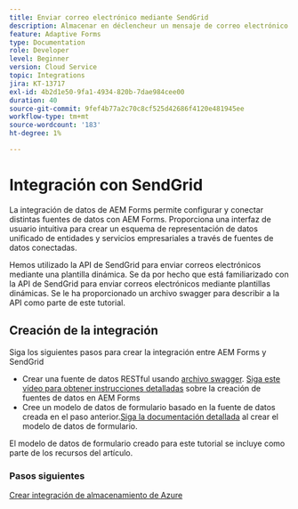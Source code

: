 ```yaml
---
title: Enviar correo electrónico mediante SendGrid
description: Almacenar en déclencheur un mensaje de correo electrónico con un vínculo al formulario guardado
feature: Adaptive Forms
type: Documentation
role: Developer
level: Beginner
version: Cloud Service
topic: Integrations
jira: KT-13717
exl-id: 4b2d1e50-9fa1-4934-820b-7dae984cee00
duration: 40
source-git-commit: 9fef4b77a2c70c8cf525d42686f4120e481945ee
workflow-type: tm+mt
source-wordcount: '183'
ht-degree: 1%

---
```


# Integración con SendGrid

La integración de datos de AEM Forms permite configurar y conectar distintas fuentes de datos con AEM Forms. Proporciona una interfaz de usuario intuitiva para crear un esquema de representación de datos unificado de entidades y servicios empresariales a través de fuentes de datos conectadas.

Hemos utilizado la API de SendGrid para enviar correos electrónicos mediante una plantilla dinámica. Se da por hecho que está familiarizado con la API de SendGrid para enviar correos electrónicos mediante plantillas dinámicas. Se le ha proporcionado un archivo swagger para describir a la API como parte de este tutorial.

## Creación de la integración

Siga los siguientes pasos para crear la integración entre AEM Forms y SendGrid

* Crear una fuente de datos RESTful usando [archivo swagger](./assets/SendGridWithDynamicTemplate.yaml). [Siga este vídeo para obtener instrucciones detalladas](https://experienceleague.adobe.com/docs/experience-manager-learn/forms/ic-web-channel-tutorial/parttwo.html) sobre la creación de fuentes de datos en AEM Forms
* Cree un modelo de datos de formulario basado en la fuente de datos creada en el paso anterior.[Siga la documentación detallada](https://experienceleague.adobe.com/docs/experience-manager-cloud-service/content/forms/integrate/use-form-data-model/create-form-data-models.html) al crear el modelo de datos de formulario.

El modelo de datos de formulario creado para este tutorial se incluye como parte de los recursos del artículo.

### Pasos siguientes

[Crear integración de almacenamiento de Azure](./create-fdm.md)

